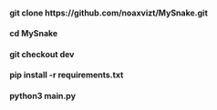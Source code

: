 <h4>git clone https://github.com/noaxvizt/MySnake.git</h4>
<h4>cd MySnake</h4>
<h4>git checkout dev</h4>
<h4>pip install -r requirements.txt</h4>
<h4>python3 main.py</h4>